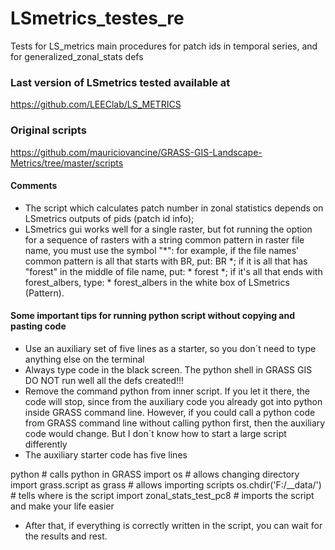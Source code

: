 # LSmetrics_testes_re
Tests for LS_metrics main procedures for patch ids in temporal series, and for generalized_zonal_stats defs

### Last version of LSmetrics tested available at
https://github.com/LEEClab/LS_METRICS

### Original scripts
https://github.com/mauriciovancine/GRASS-GIS-Landscape-Metrics/tree/master/scripts

#### Comments

- The script which calculates patch number in zonal statistics depends on LSmetrics outputs of pids (patch id info); 
- LSmetrics gui works well for a single raster, but fot running the option for a sequence of rasters with a string common pattern in raster file name, you must use the symbol "*": 
for example, if the file names' common pattern is all that starts with BR, put: BR *;
if it is all that has "forest" in the middle of file name, put: * forest *;
if it's all that ends with forest_albers, type: * forest_albers in the white box of LSmetrics (Pattern).

#### Some important tips for running python script without copying and pasting code

- Use an auxiliary set of five lines as a starter, so you don´t need to type anything else on the terminal
- Always type code in the black screen. The python shell in GRASS GIS DO NOT run well all the defs created!!!
- Remove the command python from inner script. If you let it there, the code will stop, since from the auxiliary code you already got into python inside GRASS command line. However, if you could call a python code from GRASS command line without calling python first, then the auxiliary code would change. But I don´t know how to start a large script differently
- The auxiliary starter code has five lines

python # calls python in GRASS 
import os # allows changing directory
import grass.script as grass # allows importing scripts
os.chdir('F:/__data/') # tells where is the script
import zonal_stats_test_pc8 # imports the script and make your life easier

- After that, if everything is correctly written in the script, you can wait for the results and rest.




